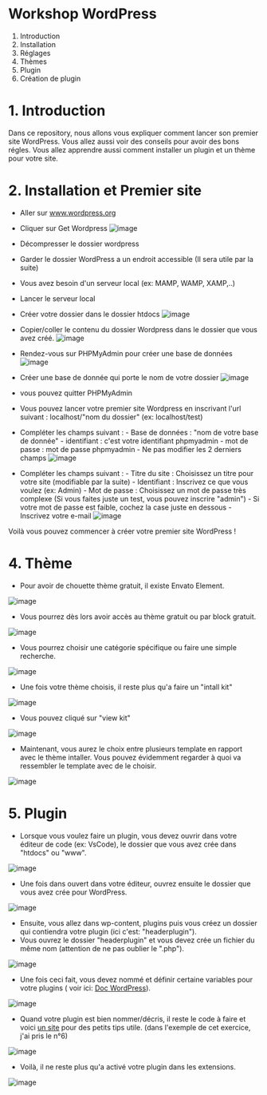 <h1>Workshop WordPress</h1>

1. Introduction
2. Installation
3. Réglages
4. Thèmes
5. Plugin
6. Création de plugin

# 1. Introduction

Dans ce repository, nous allons vous expliquer comment lancer son premier site WordPress. Vous allez aussi voir des conseils pour avoir des bons régles.
Vous allez apprendre aussi comment installer un plugin et un thème pour votre site.



# 2. Installation et Premier site

- Aller sur www.wordpress.org
  
- Cliquer sur Get Wordpress
  ![image](Images/image1.png)

- Décompresser le dossier wordpress

- Garder le dossier WordPress a un endroit accessible (Il sera utile par la suite)

- Vous avez besoin d'un serveur local (ex: MAMP, WAMP, XAMP,..)
  
- Lancer le serveur local

- Créer votre dossier dans le dossier htdocs
![image](Images/image2.png)

- Copier/coller le contenu du dossier Wordpress dans le dossier que vous avez créé.
![image](Images/image3.png)

- Rendez-vous sur PHPMyAdmin pour créer une base de données
![image](Images/image4.png)

- Créer une base de donnée qui porte le nom de votre dossier
![image](Images/image5.png)

- vous pouvez quitter PHPMyAdmin
  
- Vous pouvez lancer votre premier site Wordpress en inscrivant l'url suivant :
    localhost/"nom du dossier" (ex: localhost/test)

- Compléter les champs suivant :
        - Base de données : "nom de votre base de donnée"
        - identifiant : c'est votre identifiant phpmyadmin
        - mot de passe : mot de passe phpmyadmin
        - Ne pas modifier les 2 derniers champs
![image](Images/image6.png)

- Compléter les champs suivant : 
        - Titre du site : Choisissez un titre pour votre site (modifiable par la suite)
        - Identifiant : Inscrivez ce que vous voulez (ex: Admin)
        - Mot de passe : Choisissez un mot de passe très complexe (Si vous faites      juste un test, vous pouvez inscrire "admin")
        - Si votre mot de passe est faible, cochez la case juste en dessous
        - Inscrivez votre e-mail
![image](Images/image7.png)

Voilà vous pouvez commencer à créer votre premier site WordPress !

# 4. Thème

- Pour avoir de chouette thème gratuit, il existe Envato Element.

![image](Images/envato_element.png)

- Vous pourrez dès lors avoir accès au thème gratuit ou par block gratuit.

![image](Images/ensemble_EvE.png)

- Vous pourrez choisir une catégorie spécifique ou faire une simple recherche.

![image](Images/categorie.png)

- Une fois votre thème choisis, il reste plus qu'a faire un "intall kit"

![image](Images/instal_kit.png)

- Vous pouvez cliqué sur "view kit"

![image](Images/view.png)

- Maintenant, vous aurez le choix entre plusieurs template en rapport avec le thème intaller. Vous pouvez évidemment regarder à quoi va ressembler le template avec de le choisir.

![image](Images/check_template.png)

# 5. Plugin

- Lorsque vous voulez faire un plugin, vous devez ouvrir dans votre éditeur de code (ex: VsCode), le dossier que vous avez crée dans "htdocs" ou "www".

![image](Images/wamp.png)

- Une fois dans ouvert dans votre éditeur, ouvrez ensuite le dossier que vous avez crée pour WordPress.

![image](Images/www_htdocs.png)

- Ensuite, vous allez dans wp-content, plugins puis vous créez un dossier qui contiendra votre plugin (ici c'est: "headerplugin").
- Vous ouvrez le dossier "headerplugin" et vous devez crée un fichier du même nom (attention de ne pas oublier le ".php").

![image](Images/makePlugin.png)

- Une fois ceci fait, vous devez nommé et définir certaine variables pour votre plugins ( voir ici: [Doc WordPress](https://developer.wordpress.org/plugins/plugin-basics/header-requirements/)).

![image](Images/init.png)

- Quand votre plugin est bien nommer/décris, il reste le code à faire et voici [un site](https://themeisle.com/blog/code-snippets-for-wordpress/) pour des petits tips utile. (dans l'exemple de cet exercice, j'ai pris le n°6)

![image](Images/exemple.png)

- Voilà, il ne reste plus qu'a activé votre plugin dans les extensions.

![image](Images/activation.png)
